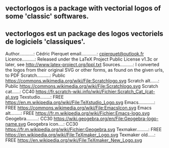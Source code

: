 vectorlogos is a package with vectorial logos of some 'classic' softwares.
--------------------------------------------------------------------------
vectorlogos est un package des logos vectoriels de logiciels 'classiques'.
--------------------------------------------------------------------------
Author...........: Cédric Pierquet
email............: cpierquet@outlook.fr
Licence..........: Released under the LaTeX Project Public License v1.3c or later, see http://www.latex-project.org/lppl.txt
Sources..........: I converted the logos from their original SVG or other forms, as found on the given urls, to PDF
Scratch..........: Public https://commons.wikimedia.org/wiki/File:Scratchlogo.svg
Scratch alt......: Public https://commons.wikimedia.org/wiki/File:Scratchlogo.svg
Scratch cat......: CC40 https://fr.scratch-wiki.info/wiki/Fichier:Scratch_Cat_(cat-a).svg
Texstudio........: FREE https://en.m.wikipedia.org/wiki/File:TeXstudio_Logo.svg
Emacs............: FREE https://commons.wikimedia.org/wiki/File:EmacsIcon.svg
Emacs alt........: FREE https://fr.m.wikipedia.org/wiki/Fichier:Emacs-logo.svg
Geogebra.........: CC30 https://wiki.geogebra.org/en/File:Geogebra-logo-name.svg
Geogebra icon....: CC30 https://fr.m.wikipedia.org/wiki/Fichier:Geogebra.svg
Texmaker.........: FREE https://en.wikipedia.org/wiki/File:TeXmaker_Logo.svg
Texmaker old.....: FREE https://en.wikipedia.org/wiki/File:TeXmaker_New_Logo.svg
